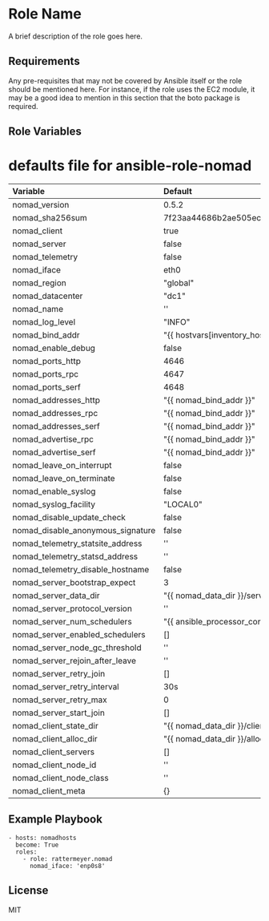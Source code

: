 Role Name
=========

A brief description of the role goes here.

Requirements
------------

Any pre-requisites that may not be covered by Ansible itself or the role should be mentioned here. For instance, if the role uses the EC2 module, it may be a good idea to mention in this section that the boto package is required.

Role Variables
--------------

# defaults file for ansible-role-nomad

| Variable                          | Default                                                                         | Description |
|:----------------------------------|:--------------------------------------------------------------------------------|:------------|
| nomad_version                     | 0.5.2                                                                           |             |
| nomad_sha256sum                   | 7f23aa44686b2ae505ecfc5364a43f87c2a029ea03f6ab050384f2a2b32ac648                |             |
| nomad_client                      | true                                                                            |             |
| nomad_server                      | false                                                                           |             |
| nomad_telemetry                   | false                                                                           |             |
| nomad_iface                       | eth0                                                                            |             |
| nomad_region                      | "global"                                                                        |             |
| nomad_datacenter                  | "dc1"                                                                           |             |
| nomad_name                        | ''                                                                              |             |
| nomad_log_level                   | "INFO"                                                                          |             |
| nomad_bind_addr                   | "{{ hostvars[inventory_hostname]['ansible_'+nomad_iface]['ipv4']['address'] }}" |             |
| nomad_enable_debug                | false                                                                           |             |
| nomad_ports_http                  | 4646                                                                            |             |
| nomad_ports_rpc                   | 4647                                                                            |             |
| nomad_ports_serf                  | 4648                                                                            |             |
| nomad_addresses_http              | "{{ nomad_bind_addr }}"                                                         |             |
| nomad_addresses_rpc               | "{{ nomad_bind_addr }}"                                                         |             |
| nomad_addresses_serf              | "{{ nomad_bind_addr }}"                                                         |             |
| nomad_advertise_rpc               | "{{ nomad_bind_addr }}"                                                         |             |
| nomad_advertise_serf              | "{{ nomad_bind_addr }}"                                                         |             |
| nomad_leave_on_interrupt          | false                                                                           |             |
| nomad_leave_on_terminate          | false                                                                           |             |
| nomad_enable_syslog               | false                                                                           |             |
| nomad_syslog_facility             | "LOCAL0"                                                                        |             |
| nomad_disable_update_check        | false                                                                           |             |
| nomad_disable_anonymous_signature | false                                                                           |             |
| nomad_telemetry_statsite_address  | ''                                                                              |             |
| nomad_telemetry_statsd_address    | ''                                                                              |             |
| nomad_telemetry_disable_hostname  | false                                                                           |             |
| nomad_server_bootstrap_expect     | 3                                                                               |             |
| nomad_server_data_dir             | "{{ nomad_data_dir }}/server"                                                   |             |
| nomad_server_protocol_version     | ''                                                                              |             |
| nomad_server_num_schedulers       | "{{ ansible_processor_cores }}"                                                 |             |
| nomad_server_enabled_schedulers   | []                                                                              |             |
| nomad_server_node_gc_threshold    | ''                                                                              |             |
| nomad_server_rejoin_after_leave   | ''                                                                              |             |
| nomad_server_retry_join           | []                                                                              |             |
| nomad_server_retry_interval       | 30s                                                                             |             |
| nomad_server_retry_max            | 0                                                                               |             |
| nomad_server_start_join           | []                                                                              |             |
| nomad_client_state_dir            | "{{ nomad_data_dir }}/client"                                                   |             |
| nomad_client_alloc_dir            | "{{ nomad_data_dir }}/alloc"                                                    |             |
| nomad_client_servers              | []                                                                              |             |
| nomad_client_node_id              | ''                                                                              |             |
| nomad_client_node_class           | ''                                                                              |             |
| nomad_client_meta                 | {}                                                                              |             |


Example Playbook
----------------

    - hosts: nomadhosts
      become: True
      roles:
        - role: rattermeyer.nomad
          nomad_iface: 'enp0s8'

License
-------

MIT
